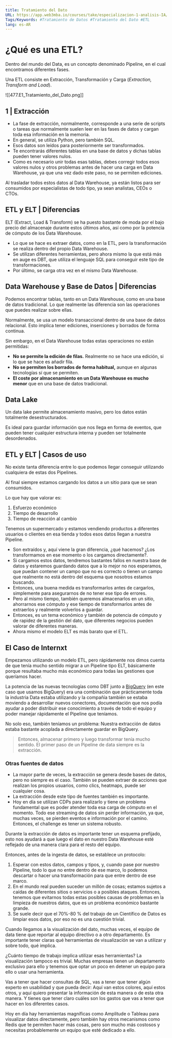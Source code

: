 ```yaml
---
title: Tratamiento del Dato
URL: https://app.web3mba.io/courses/take/especializacion-1-analisis-IA/texts/41630370-u2-1-tratamiento-del-dato
Tags/Keywords: #Tratamiento de Datos #Tratamiento del Dato #ETL
lang: es-AR
---
```

# ¿Qué es una ETL?
Dentro del mundo del Data, es un concepto denominado Pipeline, en el cual encontramos diferentes fases.

Una ETL consiste en Extracción, Transformación y Carga (_Extraction, Transform and Load_).

![[477.E1_Tratamiento_del_Dato.png]]

## 1 | Extracción
- La fase de extracción, normalmente, corresponde a una serie de scripts o tareas que normalmente suelen leer en las fases de datos y cargan toda esa información en la memoria. 
- En general, se utiliza Python, pero también SQL. 
- Esos datos son leídos para posteriormente ser transformados. 
- Te encontrarás diferentes tablas en una base de datos y dichas tablas pueden tener valores nulos. 
- Como es necesario unir todas esas tablas, debes corregir todos esos valores nulos y otros problemas antes de hacer una carga en Data Warehouse, ya que una vez dado este paso, no se permiten ediciones.

Al trasladar todos estos datos al Data Warehouse, ya están listos para ser consumidos por especialistas de todo tipo, ya sean analistas, CEOs o CTOs. 

## ETL y ELT | Diferencias
ELT (Extract, Load & Transform) se ha puesto bastante de moda por el bajo precio del almacenaje durante estos últimos años, así como por la potencia de cómputo de los Data Warehouse.
- Lo que se hace es extraer datos, como en la ETL, pero la transformación se realiza dentro del propio Data Warehouse. 
- Se utilizan diferentes herramientas, pero ahora mismo la que está más en auge es DBT, que utiliza el lenguaje SQL para conseguir este tipo de transformaciones. 
- Por último, se carga otra vez en el mismo Data Warehouse.

## Data Warehouse y Base de Datos | Diferencias
Podemos encontrar tablas, tanto en un Data Warehouse, como en una base de datos tradicional. Lo que realmente las diferencia son las operaciones que puedes realizar sobre ellas. 

Normalmente, se usa un modelo transaccional dentro de una base de datos relacional. Esto implica tener ediciones, inserciones y borrados de forma continua. 

Sin embargo, en el Data Warehouse todas estas operaciones no están permitidas:
- **No se permite la edición de filas.** Realmente no se hace una edición, si lo que se hace es añadir fila. 
- **No se permiten los borrados de forma habitual,** aunque en algunas tecnologías sí que se permiten. 
- **El coste por almacenamiento en un Data Warehouse es mucho menor** que en una base de datos tradicional.

## Data Lake
Un data lake permite almacenamiento masivo, pero los datos están totalmente desestructurados. 

Es ideal para guardar información que nos llega en forma de eventos, que pueden tener cualquier estructura interna y pueden ser totalmente desordenados.

## ETL y ELT | Casos de uso
No existe tanta diferencia entre lo que podemos llegar conseguir utilizando cualquiera de estas dos Pipelines. 

Al final siempre estamos cargando los datos a un sitio para que se sean consumidos. 

Lo que hay que valorar es: 
1. Esfuerzo económico 
2. Tiempo de desarrollo 
3. Tiempo de reacción al cambio 

Tenemos un supermercado y estamos vendiendo productos a diferentes usuarios o clientes en esa tienda y todos esos datos llegan a nuestra Pipeline.
- Son extraídos y, aquí viene la gran diferencia, ¿qué hacemos? ¿Los transformamos en ese momento o los cargamos directamente?. 
- Si cargamos estos datos, tendremos bastantes fallos en nuestra base de datos y estaremos guardando datos que a lo mejor no nos esperamos, que puedan contener un campo que no es correcto o tienen un campo que realmente no está dentro del esquema que nosotros estamos buscando.
- Entonces, una buena medida es transformarlos antes de cargarlos, simplemente para asegurarnos de no tener ese tipo de errores. 
- Pero al mismo tiempo, también queremos almacenarlos en un sitio, ahorrarnos ese cómputo y ese tiempo de transformarlos antes de extraerlos y realmente volverlos a guardar. 
- Entonces, es un tema económico y también de potencia de cómputo y de rapidez de la gestión del dato, que diferentes negocios pueden valorar de diferentes maneras. 
- Ahora mismo el modelo ELT es más barato que el ETL.

## El Caso de Internxt
Empezamos utilizando un modelo ETL, pero rápidamente nos dimos cuenta de que tenía mucho sentido migrar a un Pipeline tipo ELT, básicamente porque resultaba mucho más económico para todas las gestiones que queríamos hacer.

La potencia de las nuevas tecnologías como DBT junto a [BigQuery](https://cloud.google.com/bigquery/?utm_source=google&utm_medium=cpc&utm_campaign=emea-be-all-en-dr-bkws-all-all-trial-e-gcp-1011340&utm_content=text-ad-none-any-DEV_c-CRE_574561847454-ADGP_Hybrid%20%7C%20BKWS%20-%20EXA%20%7C%20Txt%20~%20Data%20Analytics%20~%20BigQuery%23v6-KWID_43700072681098079-kwd-12297987241-userloc_2056&utm_term=KW_big%20query-NET_g-PLAC_&gclsrc=ds&gclsrc=ds&gclid=CJrW0POoxPwCFWdCHQkdj-8PxQ) (en este caso que usamos BigQuery) era una combinación que prácticamente toda la industria Data estaba utilizando y la compañía también se estaba moviendo a desarrollar nuevos conectores, documentación que nos podía ayudar a poder distribuir ese conocimiento a través de todo el equipo y poder manejar rápidamente el Pipeline que teníamos.

No solo eso, también teníamos un problema: Nuestra extracción de datos estaba bastante acoplada a directamente guardar en BigQuery.

> Entonces, almacenar primero y luego transformar tenía mucho sentido. El primer paso de un Pipeline de data siempre es la extracción.

### Otras fuentes de datos
- La mayor parte de veces, la extracción se genera desde bases de datos, pero no siempre es el caso. También se pueden extraer de acciones que realizan los propios usuarios, como clics, heatmaps, puede ser cualquier cosa. 
- La extracción desde este tipo de fuentes también es importante. 
- Hoy en día se utilizan CDPs para realizarlo y tiene un problema fundamental que es poder atender toda esa carga de cómputo en el momento. Todo ese streaming de datos sin perder información, ya que, muchas veces, se pierden eventos e información por el camino. Entonces, el challenge es tener un sistema robusto. 

Durante la extracción de datos es importante tener un esquema prefijado, esto nos ayudará a que luego el dato en nuestro Data Warehouse esté reflejado de una manera clara para el resto del equipo. 

Entonces, antes de la ingesta de datos, se establece un protocolo: 
1. Esperar con estos datos, campos y tipos, y, cuando pase por nuestro Pipeline, todo lo que no entre dentro de ese marco, lo podemos descartar o hacer una transformación para que entre dentro de ese marco.
2. En el mundo real pueden suceder un millón de cosas; estamos sujetos a caídas de diferentes sitios o servicios o a posibles ataques. Entonces, tenemos que evitarnos todas estas posibles causas de problemas en la limpieza de nuestros datos, que es un problema económico bastante grande. 
3. Se suele decir que el 70%-80 % del trabajo de un Científico de Datos es limpiar esos datos, por eso no es una cuestión trivial. 

Cuando llegamos a la visualización del dato, muchas veces, el equipo de data tiene que reportar al equipo directivo o a otro departamento. Es importante tener claras qué herramientas de visualización se van a utilizar y sobre todo, qué implica. 

¿Cuánto tiempo de trabajo implica utilizar esas herramientas? La visualización tampoco es trivial. Muchas empresas tienen un departamento exclusivo para ello y tenemos que optar un poco en detener un equipo para ello o usar una herramienta. 

Vas a tener que hacer consultas de SQL, vas a tener que tener algún experto en usabilidad y que pueda decir: Aquí van estos colores, aquí estos otros, y aquí quiero presentar la información de esta manera o de esta otra manera. Y tienes que tener claro cuáles son los gastos que vas a tener que hacer en los diferentes casos.

Hoy en día hay herramientas magníficas como Amplitude o Tableau para visualizar datos directamente, pero también hay otros mecanismos como Redis que te permiten hacer más cosas, pero son mucho más costosos y necesitas probablemente un equipo que esté dedicado a ello.